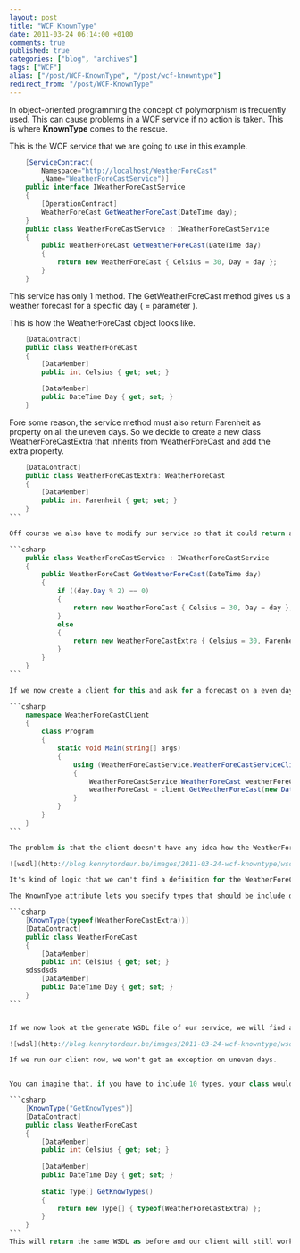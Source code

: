 ```yaml
---
layout: post
title: "WCF KnownType"
date: 2011-03-24 06:14:00 +0100
comments: true
published: true
categories: ["blog", "archives"]
tags: ["WCF"]
alias: ["/post/WCF-KnownType", "/post/wcf-knowntype"]
redirect_from: "/post/WCF-KnownType"
---
```


In object-oriented programming the concept of polymorphism is frequently used. This can cause problems in a WCF service if no action is taken. This is where **KnownType** comes to the rescue.

This is the WCF service that we are going to use in this example.

```csharp
    [ServiceContract(
        Namespace="http://localhost/WeatherForeCast"
        ,Name="WeatherForeCastService")]
    public interface IWeatherForeCastService
    {
        [OperationContract]
        WeatherForeCast GetWeatherForeCast(DateTime day);
    }
	public class WeatherForeCastService : IWeatherForeCastService
    {
        public WeatherForeCast GetWeatherForeCast(DateTime day)
        {
            return new WeatherForeCast { Celsius = 30, Day = day };
        }
    }
```

This service has only 1 method. The GetWeatherForeCast method gives us a weather forecast for a specific day ( = parameter ).

This is how the WeatherForeCast object looks like.

```csharp
    [DataContract]
    public class WeatherForeCast
    {
        [DataMember]
        public int Celsius { get; set; }

        [DataMember]
        public DateTime Day { get; set; }
    }
```

Fore some reason, the service method must also return Farenheit as property on all the uneven days. So we decide to create a new class WeatherForeCastExtra that inherits from WeatherForeCast and add the extra property.


``````csharp
    [DataContract]
    public class WeatherForeCastExtra: WeatherForeCast
    {        
        [DataMember]
        public int Farenheit { get; set; }
    }
```

Off course we also have to modify our service so that it could return a WeatherForeCastExtra object on all the uneven days.

```csharp
    public class WeatherForeCastService : IWeatherForeCastService
    {
        public WeatherForeCast GetWeatherForeCast(DateTime day)
        {
            if ((day.Day % 2) == 0)
            {
                return new WeatherForeCast { Celsius = 30, Day = day };
            }
            else
            { 
                return new WeatherForeCastExtra { Celsius = 30, Farenheit = 86, Day=day};
            }
        }
    }
```

If we now create a client for this and ask for a forecast on a even day, it will work fine. If you ask for a forecast on an uneven day, you will get an error.

```csharp
    namespace WeatherForeCastClient
	{
    	class Program
    	{
    	    static void Main(string[] args)
    	    {
    	        using (WeatherForeCastService.WeatherForeCastServiceClient client = new			WeatherForeCastService.WeatherForeCastServiceClient())
            	{
                	WeatherForeCastService.WeatherForeCast weatherForeCast = client.GetWeatherForeCast(new DateTime(2011, 3, 24));
	                weatherForeCast = client.GetWeatherForeCast(new DateTime(2011, 3, 23));
	            }
	        }
	    }
	}
```

The problem is that the client doesn't have any idea how the WeatherForeCastExtra object looks like or how it has to be deserialized. If we look at the WSDL our service generates, we can't find a definition for the WeatherForeCastExtra type.

![wsdl](http://blog.kennytordeur.be/images/2011-03-24-wcf-knowntype/wsdl.png)

It's kind of logic that we can't find a definition for the WeatherForeCastExtra type. If we look at our service interface, we see that the service returns the WeatherForeCast type. We have to find some way to tell the client that the service also returns something off the WeatherForeCastExtra type. This is were KnownType comes into action.

The KnownType attribute lets you specify types that should be include during serialization/deserialization. We have to use this attribute in our base class ( WeatherForeCast ).

```csharp
    [KnownType(typeof(WeatherForeCastExtra))]
	[DataContract]
	public class WeatherForeCast
	{
	    [DataMember]
	    public int Celsius { get; set; }
	sdssdsds
	    [DataMember]
	    public DateTime Day { get; set; }
	}
```


If we now look at the generate WSDL file of our service, we will find a definition for our WeatherForeCastExtra type and the DataContractSerializer will know how the serialize or deserialize our WeatherForeCastExtra type.

![wdsl](http://blog.kennytordeur.be/images/2011-03-24-wcf-knowntype/wsdl2.png)

If we run our client now, we won't get an exception on uneven days.


You can imagine that, if you have to include 10 types, your class would be decorated with 10 KnownType attributes and would be a little hard to read. This is why the KnownType attribute has another constructor. This constructor accepts a method name, as a string, of a static method that returns an array of types. These types will be include in the WDSL definition of the service.

```csharp
    [KnownType("GetKnowTypes")]
	[DataContract]
	public class WeatherForeCast
	{
	    [DataMember]
	    public int Celsius { get; set; }
	
	    [DataMember]
	    public DateTime Day { get; set; }
	
	    static Type[] GetKnowTypes()
	    {
	        return new Type[] { typeof(WeatherForeCastExtra) };
	    }
	}
```
This will return the same WSDL as before and our client will still work.
